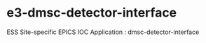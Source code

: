 
e3-dmsc-detector-interface  
======
ESS Site-specific EPICS IOC Application : dmsc-detector-interface

